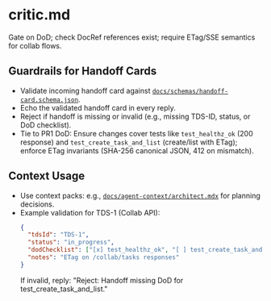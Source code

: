 # critic.md

Gate on DoD; check DocRef references exist; require ETag/SSE semantics for collab flows.

## Guardrails for Handoff Cards
- Validate incoming handoff card against [`docs/schemas/handoff-card.schema.json`](docs/schemas/handoff-card.schema.json).
- Echo the validated handoff card in every reply.
- Reject if handoff is missing or invalid (e.g., missing TDS-ID, status, or DoD checklist).
- Tie to PR1 DoD: Ensure changes cover tests like `test_healthz_ok` (200 response) and `test_create_task_and_list` (create/list with ETag); enforce ETag invariants (SHA-256 canonical JSON, 412 on mismatch).

## Context Usage
- Use context packs: e.g., [`docs/agent-context/architect.mdx`](docs/agent-context/architect.mdx) for planning decisions.
- Example validation for TDS-1 (Collab API):
  ```json
  {
    "tdsId": "TDS-1",
    "status": "in_progress",
    "dodChecklist": ["[x] test_healthz_ok", "[ ] test_create_task_and_list"],
    "notes": "ETag on /collab/tasks responses"
  }
  ```
  If invalid, reply: "Reject: Handoff missing DoD for test_create_task_and_list."
